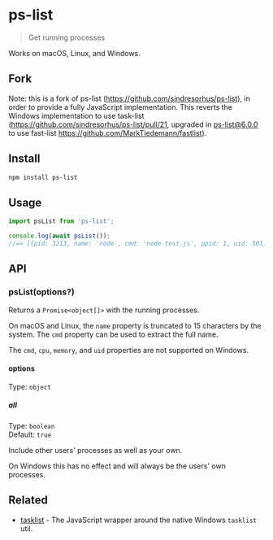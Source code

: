 # ps-list

> Get running processes

Works on macOS, Linux, and Windows.

## Fork

Note: this is a fork of ps-list (https://github.com/sindresorhus/ps-list), in order to provide a fully JavaScript implementation. This reverts the Windows implementation to use task-list (https://github.com/sindresorhus/ps-list/pull/21, upgraded in ps-list@6.0.0 to use fast-list https://github.com/MarkTiedemann/fastlist).

## Install

```sh
npm install ps-list
```

## Usage

```js
import psList from 'ps-list';

console.log(await psList());
//=> [{pid: 3213, name: 'node', cmd: 'node test.js', ppid: 1, uid: 501, cpu: 0.1, memory: 1.5}, …]
```

## API

### psList(options?)

Returns a `Promise<object[]>` with the running processes.

On macOS and Linux, the `name` property is truncated to 15 characters by the system. The `cmd` property can be used to extract the full name.

The `cmd`, `cpu`, `memory`, and `uid` properties are not supported on Windows.

#### options

Type: `object`

##### all

Type: `boolean`\
Default: `true`

Include other users' processes as well as your own.

On Windows this has no effect and will always be the users' own processes.

## Related

- [tasklist](https://github.com/sindresorhus/ps-list) - The JavaScript wrapper around the native Windows `tasklist` util.
